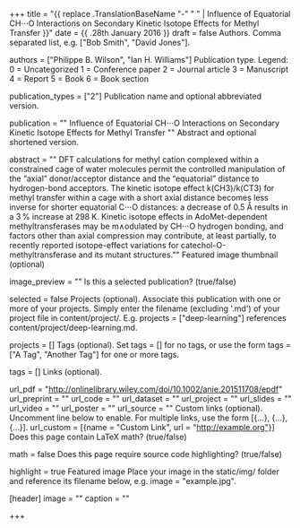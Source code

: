 

+++ title = "{{ replace .TranslationBaseName "-" " " | Influence of Equatorial CH⋅⋅⋅O Interactions on Secondary Kinetic Isotope Effects for Methyl Transfer }}" date = {{ .28th January 2016 }} draft = false
Authors. Comma separated list, e.g. ["Bob Smith", "David Jones"].

authors = ["Philippe B. Wilson", "Ian H. Williams"]
Publication type.
Legend:
0 = Uncategorized
1 = Conference paper
2 = Journal article
3 = Manuscript
4 = Report
5 = Book
6 = Book section

publication_types = ["2"]
Publication name and optional abbreviated version.

publication = "" Influence of Equatorial CH⋅⋅⋅O Interactions on Secondary Kinetic Isotope Effects for Methyl Transfer ""
Abstract and optional shortened version.

abstract = "" DFT calculations for methyl cation complexed within a constrained cage of water molecules permit the controlled manipulation of the “axial” donor/acceptor distance and the “equatorial” distance to hydrogen-bond acceptors. The kinetic isotope effect k(CH3)/k(CT3) for methyl transfer within a cage with a short axial distance becomes less inverse for shorter equatorial C⋅⋅⋅O distances: a decrease of 0.5 Å results in a 3 % increase at 298 K. Kinetic isotope effects in AdoMet-dependent methyltransferases may be m∧odulated by CH⋅⋅⋅O hydrogen bonding, and factors other than axial compression may contribute, at least partially, to recently reported isotope-effect variations for catechol-O-methyltransferase and its mutant structures.""
Featured image thumbnail (optional)

image_preview = ""
Is this a selected publication? (true/false)

selected = false
Projects (optional).
Associate this publication with one or more of your projects.
Simply enter the filename (excluding '.md') of your project file in content/project/.
E.g. projects = ["deep-learning"] references content/project/deep-learning.md.

projects = []
Tags (optional).
Set tags = [] for no tags, or use the form tags = ["A Tag", "Another Tag"] for one or more tags.

tags = []
Links (optional).

url_pdf = "http://onlinelibrary.wiley.com/doi/10.1002/anie.201511708/epdf" url_preprint = "" url_code = "" url_dataset = "" url_project = "" url_slides = "" url_video = "" url_poster = "" url_source = ""
Custom links (optional).
Uncomment line below to enable. For multiple links, use the form [{...}, {...}, {...}].
url_custom = [{name = "Custom Link", url = "http://example.org"}]
Does this page contain LaTeX math? (true/false)

math = false
Does this page require source code highlighting? (true/false)

highlight = true
Featured image
Place your image in the static/img/ folder and reference its filename below, e.g. image = "example.jpg".

[header] image = "" caption = ""

+++
